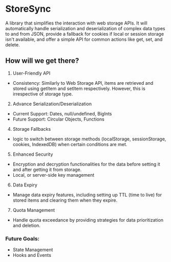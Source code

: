 # StoreSync

A library that simplifies the interaction with web storage APIs. It will automatically handle serialization and deserialization of complex data types to and from JSON, provide a fallback for cookies if local or session storage isn't available, and offer a simple API for common actions like get, set, and delete.

## How will we get there?

1. User-Friendly API
- Consistency: Similarly to Web Storage API, items are retrieved and stored using getItem and setItem respectively. However, this is irrespective of storage type.    
2. Advance Serialization/Deserialization
- Current Support: Dates, null/undefined, BigInts
- Future Support: Circular Objects, Functions
4. Storage Fallbacks
- logic to switch between storage methods (localStorage, sessionStorage, cookies, IndexedDB) when certain conditions are met.
5. Enhanced Security
- Encryption and decryption functionalities for the data before setting it and after getting it from storage.
- Local, or server-side key management

6. Data Expiry
- Manage data expiry features, including setting up TTL (time to live) for stored items and clearing them when they expire.

7. Quota Management
- Handle quota exceedance by providing strategies for data prioritization and deletion.

### Future Goals:
- State Management
- Hooks and Events

